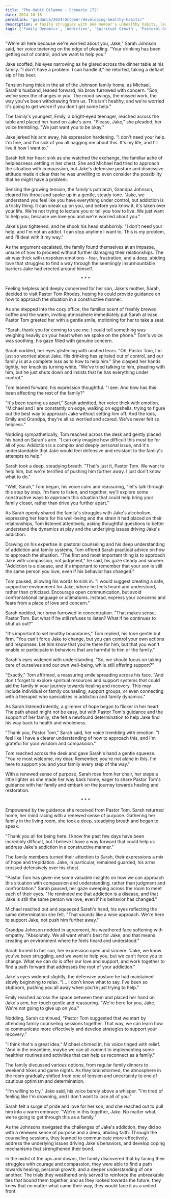 ```yaml
---
title: "The Habit Dilemma - Scenario 172"
date: 2024-10-18
permalink: "guidance/2024/October/developing-healthy-habits/"
description: A family struggles with one member's unhealthy habits, leading them to seek guidance from Pastor Tom Rhodes on how to address the issue in a way that strengthens their relationships and helps the individual find a path to wellness.
tags: ['Family Dynamics', 'Addiction', 'Spiritual Growth', 'Pastoral Guidance']
---
```

"We're all here because we're worried about you, Jake," Sarah Johnson said, her voice teetering on the edge of pleading. "Your drinking has been getting out of control, and we want to help you."

Jake scoffed, his eyes narrowing as he glared across the dinner table at his family. "I don't have a problem. I can handle it," he retorted, taking a defiant sip of his beer.

Tension hung thick in the air of the Johnson family home, as Michael, Sarah's husband, leaned forward, his brow furrowed with concern. "Son, we've seen the changes in you. The mood swings, the missed work, the way you've been withdrawing from us. This isn't healthy, and we're worried it's going to get worse if you don't get some help."

The family's youngest, Emily, a bright-eyed teenager, reached across the table and placed her hand on Jake's arm. "Please, Jake," she pleaded, her voice trembling. "We just want you to be okay."

Jake jerked his arm away, his expression hardening. "I don't need your help. I'm fine, and I'm sick of you all nagging me about this. It's my life, and I'll live it how I want to."

Sarah felt her heart sink as she watched the exchange, the familiar ache of helplessness settling in her chest. She and Michael had tried to approach the situation with compassion, but Jake's defensive posture and dismissive attitude made it clear that he was unwilling to even consider the possibility that he might have a problem.

Sensing the growing tension, the family's patriarch, Grandpa Johnson, cleared his throat and spoke up in a gentle, steady tone. "Jake, we understand you feel like you have everything under control, but addiction is a tricky thing. It can sneak up on you, and before you know it, it's taken over your life. We're not trying to lecture you or tell you how to live. We just want to help you, because we love you and we're worried about you."

Jake's jaw tightened, and he shook his head stubbornly. "I don't need your help, and I'm not an addict. I can stop anytime I want to. This is my problem, and I'll deal with it my way."

As the argument escalated, the family found themselves at an impasse, unsure of how to proceed without further damaging their relationships. The air was thick with unspoken emotions - fear, frustration, and a deep, abiding love that struggled to find a way through the seemingly insurmountable barriers Jake had erected around himself.

<center>* * *</center>

Feeling helpless and deeply concerned for her son, Jake's mother, Sarah, decided to visit Pastor Tom Rhodes, hoping he could provide guidance on how to approach the situation in a constructive manner.

As she stepped into the cozy office, the familiar scent of freshly brewed coffee and the warm, inviting atmosphere immediately put Sarah at ease. Pastor Tom greeted her with a gentle smile, motioning for her to take a seat.

"Sarah, thank you for coming to see me. I could tell something was weighing heavily on your heart when we spoke on the phone." Tom's voice was soothing, his gaze filled with genuine concern.

Sarah nodded, her eyes glistening with unshed tears. "Oh, Pastor Tom, I'm just so worried about Jake. His drinking has spiraled out of control, and our family is at a complete loss as to how to help him." She clasped her hands tightly, her knuckles turning white. "We've tried talking to him, pleading with him, but he just shuts down and insists that he has everything under control."

Tom leaned forward, his expression thoughtful. "I see. And how has this been affecting the rest of the family?"

"It's been tearing us apart," Sarah admitted, her voice thick with emotion. "Michael and I are constantly on edge, walking on eggshells, trying to figure out the best way to approach Jake without setting him off. And the kids, Emily and Grandpa, they're all so worried and scared. We've never felt so helpless."

Nodding sympathetically, Tom reached across the desk and gently placed his hand on Sarah's arm. "I can only imagine how difficult this must be for all of you. Addiction is a complex and deeply personal issue, and it's understandable that Jake would feel defensive and resistant to the family's attempts to help."

Sarah took a deep, steadying breath. "That's just it, Pastor Tom. We want to help him, but we're terrified of pushing him further away. I just don't know what to do."

"Well, Sarah," Tom began, his voice calm and reassuring, "let's talk through this step by step. I'm here to listen, and together, we'll explore some constructive ways to approach this situation that could help bring your family closer, rather than drive you further apart."

As Sarah openly shared the family's struggles with Jake's alcoholism, expressing her fears for his well-being and the strain it had placed on their relationships, Tom listened attentively, asking thoughtful questions to better understand the dynamics at play and the underlying issues driving Jake's addiction.

Drawing on his expertise in pastoral counseling and his deep understanding of addiction and family systems, Tom offered Sarah practical advice on how to approach the situation. "The first and most important thing is to approach Jake with compassion, not judgment," he said, his gaze steady and sincere. "Addiction is a disease, and it's important to remember that your son is still the same person you love, even if his behavior has changed."

Tom paused, allowing his words to sink in. "I would suggest creating a safe, supportive environment for Jake, where he feels heard and understood, rather than criticized. Encourage open communication, but avoid confrontational language or ultimatums. Instead, express your concerns and fears from a place of love and concern."

Sarah nodded, her brow furrowed in concentration. "That makes sense, Pastor Tom. But what if he still refuses to listen? What if he continues to shut us out?"

"It's important to set healthy boundaries," Tom replied, his tone gentle but firm. "You can't force Jake to change, but you can control your own actions and responses. Let him know that you're there for him, but that you won't enable or participate in behaviors that are harmful to him or the family."

Sarah's eyes widened with understanding. "So, we should focus on taking care of ourselves and our own well-being, while still offering support?"

"Exactly," Tom affirmed, a reassuring smile spreading across his face. "And don't forget to explore spiritual resources and support systems that could aid the family in your journey towards healing and recovery. This may include individual or family counseling, support groups, or even connecting with a therapist who specializes in addiction and family dynamics."

As Sarah listened intently, a glimmer of hope began to flicker in her heart. The path ahead might not be easy, but with Pastor Tom's guidance and the support of her family, she felt a newfound determination to help Jake find his way back to health and wholeness.

"Thank you, Pastor Tom," Sarah said, her voice trembling with emotion. "I feel like I have a clearer understanding of how to approach this, and I'm grateful for your wisdom and compassion."

Tom reached across the desk and gave Sarah's hand a gentle squeeze. "You're most welcome, my dear. Remember, you're not alone in this. I'm here to support you and your family every step of the way."

With a renewed sense of purpose, Sarah rose from her chair, her steps a little lighter as she made her way back home, eager to share Pastor Tom's guidance with her family and embark on the journey towards healing and restoration.

<center>* * *</center>

Empowered by the guidance she received from Pastor Tom, Sarah returned home, her mind racing with a renewed sense of purpose. Gathering her family in the living room, she took a deep, steadying breath and began to speak.

"Thank you all for being here. I know the past few days have been incredibly difficult, but I believe I have a way forward that could help us address Jake's addiction in a constructive manner."

The family members turned their attention to Sarah, their expressions a mix of hope and trepidation. Jake, in particular, remained guarded, his arms crossed defensively over his chest.

"Pastor Tom has given me some valuable insights on how we can approach this situation with compassion and understanding, rather than judgment and confrontation." Sarah paused, her gaze sweeping across the room to meet each of their eyes. "He reminded me that addiction is a disease, and that Jake is still the same person we love, even if his behavior has changed."

Michael reached out and squeezed Sarah's hand, his eyes reflecting the same determination she felt. "That sounds like a wise approach. We're here to support Jake, not push him further away."

Grandpa Johnson nodded in agreement, his weathered face softening with empathy. "Absolutely. We all want what's best for Jake, and that means creating an environment where he feels heard and understood."

Sarah turned to her son, her expression open and sincere. "Jake, we know you've been struggling, and we want to help you, but we can't force you to change. What we can do is offer our love and support, and work together to find a path forward that addresses the root of your addiction."

Jake's eyes widened slightly, the defensive posture he had maintained slowly beginning to relax. "I... I don't know what to say. I've been so stubborn, pushing you all away when you're just trying to help."

Emily reached across the space between them and placed her hand on Jake's arm, her touch gentle and reassuring. "We're here for you, Jake. We're not going to give up on you."

Nodding, Sarah continued, "Pastor Tom suggested that we start by attending family counseling sessions together. That way, we can learn how to communicate more effectively and develop strategies to support your recovery."

"I think that's a great idea," Michael chimed in, his voice tinged with relief. "And in the meantime, maybe we can all commit to implementing some healthier routines and activities that can help us reconnect as a family."

The family discussed various options, from regular family dinners to weekend hikes and game nights. As they brainstormed, the atmosphere in the room gradually shifted from one of tension and uncertainty to one of cautious optimism and determination.

"I'm willing to try," Jake said, his voice barely above a whisper. "I'm tired of feeling like I'm drowning, and I don't want to lose all of you."

Sarah felt a surge of pride and love for her son, and she reached out to pull him into a warm embrace. "We're in this together, Jake. No matter what, we're going to get through this as a family."

As the Johnsons navigated the challenges of Jake's addiction, they did so with a renewed sense of purpose and a deep, abiding faith. Through the counseling sessions, they learned to communicate more effectively, address the underlying issues driving Jake's behaviors, and develop coping mechanisms that strengthened their bond.

In the midst of the ups and downs, the family discovered that by facing their struggles with courage and compassion, they were able to find a path towards healing, personal growth, and a deeper understanding of one another. The trials they weathered only served to reinforce the unbreakable ties that bound them together, and as they looked towards the future, they knew that no matter what came their way, they would face it as a united front.

